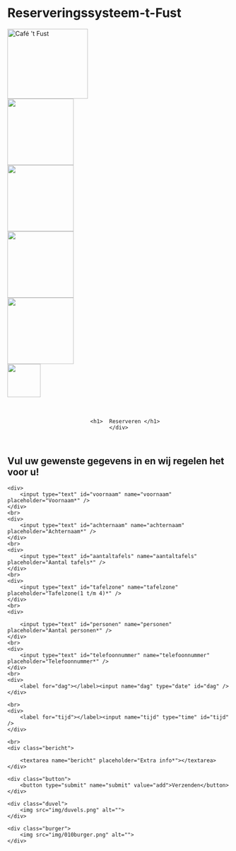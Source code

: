 # Reserveringssysteem-t-Fust

<!DOCTYPE html>
<html lang="en">

<head>
    <meta charset="UTF-8">
    <title>Reserveren - Café 't Fust Rotterdam</title>
    <link rel="stylesheet" type="text/css" href="reservering.css">
    <link rel="icon" href="img/gothic-alphabet-letter-f.jpg">


</head>

<body>

<img src="img/Biercafe-Rotterdam.png" class="logo" width="182" height="158" alt="Café 't Fust">

<div class="patternright1">
    <img src="img/1194989366182291164pattern-dots-square-grid-02.svg.med.png" height="150"/>
</div>

<div class="patternright2">
    <img src="img/1194989366182291164pattern-dots-square-grid-02.svg.med.png" height="150"/>
</div>

<div class="patternleft1">
    <img src="img/1194989366182291164pattern-dots-square-grid-02.svg.med.png" height="150"/>
</div>

<div class="patternleft2">
    <img src="img/1194989366182291164pattern-dots-square-grid-02.svg.med.png" height="150"/>
</div>

<div class="feyenoordlogo">
    <img src="img/1024px-Feyenoord_logo.svg.png" width="75" height="75"/>
</div>


<br>
<br>



<header>
    <div class="container group">

        <h1>  Reserveren </h1>
    </div>
</header>

<h2> Vul uw gewenste gegevens in en wij regelen het voor u!</h2>

<?php
if(isset($_POST['tafelzone'])){
    $zone = $_POST['tafelzone'];
}
?>

<form action="inserted.php" method="post">

    <div>
        <input type="text" id="voornaam" name="voornaam" placeholder="Voornaam*" />
    </div>
    <br>
    <div>
        <input type="text" id="achternaam" name="achternaam" placeholder="Achternaam*" />
    </div>
    <br>
    <div>
        <input type="text" id="aantaltafels" name="aantaltafels" placeholder="Aantal tafels*" />
    </div>
    <br>
    <div>
        <input type="text" id="tafelzone" name="tafelzone" placeholder="Tafelzone(1 t/m 4)*" />
    </div>
    <br>
    <div>

        <input type="text" id="personen" name="personen" placeholder="Aantal personen*" />
    </div>
    <br>
    <div>
        <input type="text" id="telefoonnummer" name="telefoonnummer" placeholder="Telefoonnummer*" />
    </div>
    <br>
    <div>
        <label for="dag"></label><input name="dag" type="date" id="dag" />
    </div>

    <br>
    <div>
        <label for="tijd"></label><input name="tijd" type="time" id="tijd" />
    </div>

    <br>
    <div class="bericht">

        <textarea name="bericht" placeholder="Extra info*"></textarea>
    </div>

    <div class="button">
        <button type="submit" name="submit" value="add">Verzenden</button>
    </div>

    <div class="duvel">
        <img src="img/duvels.png" alt="">
    </div>

    <div class="burger">
        <img src="img/010burger.png" alt="">
    </div>

</form>
</body>
</html>
